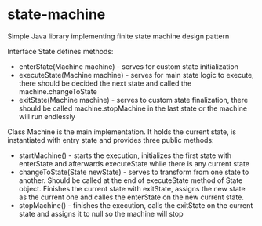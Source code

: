 # state-machine
Simple Java library implementing finite state machine design pattern

Interface State defines methods:
* enterState(Machine machine) - serves for custom state initialization
* executeState(Machine machine) - serves for main state logic to execute, there should be decided the next state and called the machine.changeToState
* exitState(Machine machine) - serves to custom state finalization, there should be called machine.stopMachine in the last state or the machine will run endlessly


Class Machine is the main implementation. It holds the current state, is instantiated with entry state and provides three public methods:
* startMachine() - starts the execution, initializes the first state with enterState and afterwards executeState while there is any current state
* changeToState(State newState) - serves to transform from one state to another. Should be called at the end of executeState method of State object. Finishes the current state with exitState, assigns the new state as the current one and calles the enterState on the new current state.
* stopMachine() - finishes the execution, calls the exitState on the current state and assigns it to null so the machine will stop
